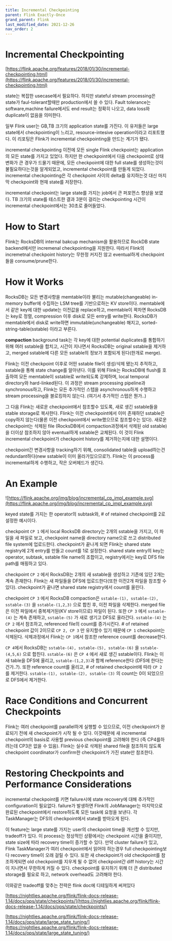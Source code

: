 ```yaml
---
title: Incremental Checkpointing
parent: Flink Exactly-Once
grand_parent: Flink
last_modified_date: 2021-12-26
nav_order: 2
---
```

# Incremental Checkpointing



[https://flink.apache.org/features/2018/01/30/incremental-checkpointing.html](https://flink.apache.org/features/2018/01/30/incremental-checkpointing.html)

state는 복잡한 usecase에서 필요하다. 하지만 stateful stream processing은 state가 faul-tolerant할때만 production에서 쓸 수 있다. Fault tolerance는 software,machine failure에서도 end result는 정확히 나오고, data loss와 duplicate이 없음을 의미한다.

일부 Flink user는 GB,TB 크기의 application state를 가진다. 이 유저들은 large state에서 checkpointing이 느리고, resource-intesive operation이라고 리포트했다. 이 리포팅은 Flink가 incremental checkpointing을 만드는 계기가 됐다.

incremental checkpointing 이전에 모든 single Flink checkpoint는 application의 모든 state를 가지고 있었다. 하지만 한 checkpoint에서 다음 checkpoint로 상태변화가 큰 경우가 드물기 때문에, 모든 checkpoint에 대한 full state를 생성하는것이 불필요하다는것을 알게되었고, incremental checkpoint를 만들게 되었다. incremental checkpointing은 각 checkpoint 사이의 delta를 유지하는것 대신 마지막 checkpoint와 현재 state를 저장한다.

incremental checkpoint는 large state를 가지는 job에서 큰 퍼포먼스 향상을 보였다. TB 크기의 state를 테스트한 결과 3분이 걸리는 checkpointing 시간이 incremental checkpoint에서는 30초로 줄어들었다.

# How to Start

Flink는 RocksDB의 internal bakcup mechanism을 활용하므로 RockDB state backend에서만 incremenal checkpointing을 지원한다. 따라서 Flink의 incremetnal checkpoint history는 무한정 커지진 않고 eventual하게 checkpoint들을 consume/prune한다.

# How it Works

RocksDB는 모든 변경사항을 memtable이라 불리는 mutable(changeable) in-memory buffer에 수집하는 LSM tree를 기반으로하는 KV store이다. memtable에서 같은 key에 대한 update는 이전값을 replace하고, memtable이 꽉차면 RocksDB는 key로 정렬, compression 이후 disk로 모든 entry를 write한다. RocksDB가 memtable에서 disk로 write하면 immutable(unchangeable) 해지고, sorted-string-table(sstable) 이라고 부른다.

**compaction** background task는 각 key에 대한 potential duplicates를 통합하기 위해 여러 sstable을 합치고, 시간이 지나면서 RocksDB는 original sstable을 제거하고, merged sstable에 다른 모든 sstable의 정보가 포함되게 된다(한개로 merge).

Flink는 이전 checkpoint 이후로 어떤 sstable file이 생성/삭제 됐는지 추적하고, sstable을 통해 state change를 알아낸다. 이를 위해 Flink는 RocksDB에 flush를 호출하여 모든 memtable이 sstable로 write되도록 강제하며, local temporal directory와 hard-linked된다. 이 과정은 stream processing pipeline과 synchronous하고, Flink는 모든 추가적인 스텝을 asynchronous하게 수행하고 stream processing을 블로킹하지 않는다. (여기서 추가적인 스텝은 뭔가..)

그 다음 Flink는 새로운 checkpoint에서 참조할수 있도록, 새로 생긴 sstable들을 stable storage로 복사한다. Flink는 이전 checkpoint에서 이미 존재하던 sstable은 copy하지 않는다(물론 이전 checkpoint에서 write했으므로 참조할수는 있다). 새로운 checkpoint는 삭제된 file (RocksDB에서 compaction과정에서 삭제된 old sstable)을 더이상 참조하지 않아 eventual하게 sstable은 교체된다. 이 것이 Flink incremental checkpoint가 checkpoint history를 제거하는지에 대한 설명이다.

checkpoint간 변경사항을 tracking하기 위해, consolidated table을 upload하는건 redundant하다(new sstable이 이미 올라가있으므로?). Flink는 이 process를 incremental하게 수행하고, 작은 오버헤드가 생긴다.

# An Example

![https://flink.apache.org/img/blog/incremental_cp_impl_example.svg](https://flink.apache.org/img/blog/incremental_cp_impl_example.svg)

keyed state를 가지는 한 operator의 subtask와, \# of retained checkpoint를 2로 설정한 예시이다.

checkpoint `CP 1` 에서 local RocksDB directory는 2개의 sstable을 가지고, 이 파일을 새 파일로 보고, checkpoint name을 directory name으로 쓰고 distributed file system에 업로드한다. checkpoint가 끝나게 되면 Flink는 shared state registry에 2개 entry를 만들고 count를 1로 설정한다. shared state entry의 key는 operator, subtask, sstable file name의 조합이고, registry에서는 key로 DFS file path를 매핑하고 있다.

checkpoint `CP 2` 에서 RocksDB는 2개의 새 sstable을 생성하고 기존에 있던 2개는 계속 존재한다. Flink는 새 파일들을 DFS에 업로드한다(또한 이전2개 파일을 참조할 수 있다). checkpoint가 끝나면 shared state registry에서 count를 올린다.

checkpoint `CP 3` 에서 RocksDB compaction은 `sstable-(1), sstable-(2), sstable-(3)` 을 `sstable-(1,2,3)` 으로 합친 후, 이전 파일을 삭제한다. merged file은 이전 파일에서 중복제거된(KV store이므로) 파일이 된다. 또한 `CP 3` 에서 `sstable-(4)` 는 계속 존재하고, `sstable-(5)` 가 새로 생기고 DFS로 올라간다. `sstable-(4)` 는 `CP 2` 에서 참조하고, referenced file의 count를 증가시킨다. \# of retained checkpoint 값이 2이므로 `CP 2, CP 3` 만 유지할수 있기 때문에 `CP 1` checkpoint는 삭제된다. 삭제과정에서 Flink는 `CP 1`에서 참조한 reference count를 decrease한다.

`CP 4`에서 RocksDB는 `sstable-(4), sstable-(5), sstable-(6)` 을 `sstable-(4,5,6)` 으로 합친다. `sstable-(6)` 은 `CP 4` 에서 새로 생긴 sstable이다. Flink는 이 새 table을 DFS에 올리고, `sstable-(1,2,3)`과 함께 reference한다 (DFS에 한다는건가..?). 또한 reference count를 올리고, \# of retained checkpoint에 따라 `CP 2` 를 제거한다. `sstable-(1), sstable-(2), sstable-(3)` 의 count는 0이 되었으므로 DFS에서 제거한다.

# Race Conditions and Concurrent Checkpoints

Flink는 여러 checkpoint를 parallel하게 실행할 수 있으므로, 이전 checkpoint가 완료되기 전에 새 checkpoint가 시작 될 수 있다. 이것때문에 새 incremental checkpoint의 basis로 사용할 previous checkpoint를 고려해야 한다 (즉 CP4를하려는데 CP3은 없을 수 있음). Flink는 실수로 삭제된 shared file을 참조하지 않도록 checkpoint coordinator가 confirm한 checkpoint가 가진 state만 참조한다.

# Restoring Checkpoints and Performance Considerations

incremental checkpoint를 키면 failure시에 state recovery에 대해 추가적인 configuration이 필요없다. failure가 발생하면 Flink의 JobManager는 마지막으로 완료된 checkpoint에서 restore하도록 모든 task에 요청을 보낸다. 각 TaskManager는 DFS의 checkpoint에서 state를 받아오게 된다.

이 feature는 large state를 가지는 user의 checkpoint time을 개선할 수 있지만, tradeoff가 있다. 이 process는 정상적인 상황에서는 checkpoint 시간을 줄이지만, state size에 따라 recovery time이 증가할 수 있다. 만약 cluster failure가 있고, Flink TaskManager가 여러 checkpoint에서 읽어야 하는경우 full checkpointing보다 recovery time이 오래 걸릴 수 있다. 또한 새 checkpoint가 old checkpoint를 참조하게되면 old checkpoint를 지우게 될 수 없어 checkpoint간 diff history는 시간이 지나면서 무한하게 커질 수 있다. checkpoint를 유지하기 위해 더 큰 distributed storage를 필요로 하고, network overhead도 고려해야 한다.

이와같은 tradeoff를 맞추는 전략은 flink doc에 디테일하게 써져있다

[https://nightlies.apache.org/flink/flink-docs-release-1.14/docs/ops/state/checkpoints/](https://nightlies.apache.org/flink/flink-docs-release-1.14/docs/ops/state/checkpoints/)

[https://nightlies.apache.org/flink/flink-docs-release-1.14/docs/ops/state/large_state_tuning/](https://nightlies.apache.org/flink/flink-docs-release-1.14/docs/ops/state/large_state_tuning/)
